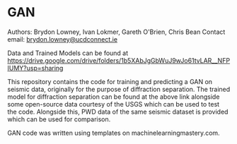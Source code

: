 # GAN

Authors: Brydon Lowney, Ivan Lokmer, Gareth O'Brien, Chris Bean
Contact email: brydon.lowney@ucdconnect.ie 

Data and Trained Models can be found at https://drive.google.com/drive/folders/1b5XAbJgGbWuJ9wJo61tvLAR__NFPIUMY?usp=sharing

This repository contains the code for training and predicting a GAN on seismic data, originally for the purpose of diffraction separation. 
The trained model for diffraction separation can be found at the above link alongside some open-source data courtesy of the USGS which can be used to test the code.
Alongside this, PWD data of the same seismic dataset is provided which can be used for comparison. 

GAN code was written using templates on machinelearningmastery.com.  
